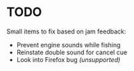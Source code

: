# TODO
Small items to fix based on jam feedback:
- Prevent engine sounds while fishing
- Reinstate double sound for cancel cue
- Look into Firefox bug _(unsupported)_
